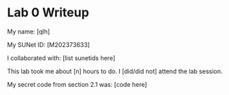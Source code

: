 Lab 0 Writeup
=============

My name: [qlh]

My SUNet ID: [M202373633]

I collaborated with: [list sunetids here]

This lab took me about [n] hours to do. I [did/did not] attend the lab session.

My secret code from section 2.1 was: [code here]

